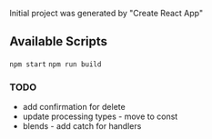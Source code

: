 
Initial project was generated by "Create React App"

## Available Scripts
`npm start`
`npm run build`


### TODO
- add confirmation for delete
- update processing types - move to const
- blends - add catch for handlers